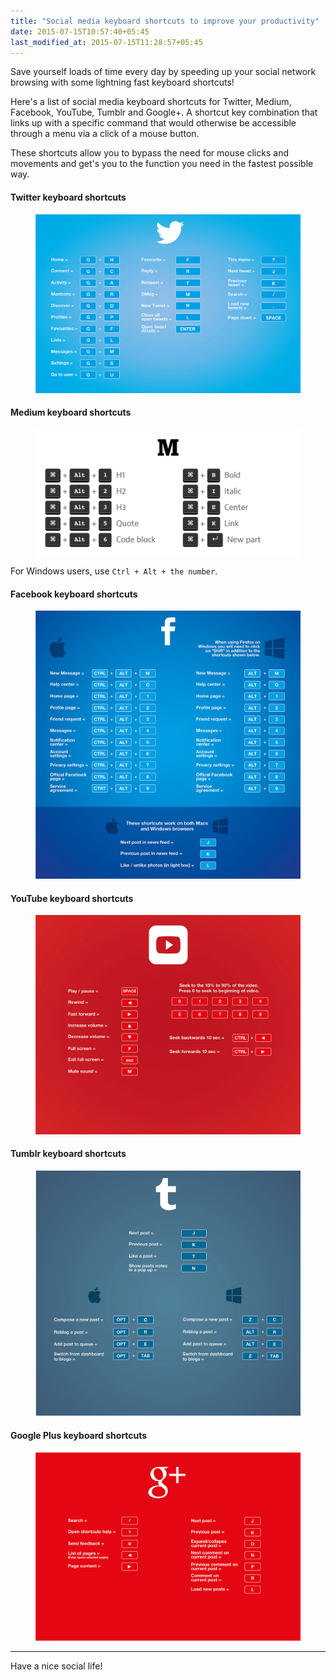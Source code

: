 ```yaml
---
title: "Social media keyboard shortcuts to improve your productivity"
date: 2015-07-15T10:57:40+05:45
last_modified_at: 2015-07-15T11:28:57+05:45
---
```


<p class="lead">Save yourself loads of time every day by speeding up your social network browsing with some lightning fast keyboard shortcuts!</p>

Here's a list of social media keyboard shortcuts for Twitter, Medium, Facebook, YouTube, Tumblr and Google+. A shortcut key combination that links up with a specific command that would otherwise be accessible through a menu via a click of a mouse button.

These shortcuts allow you to bypass the need for mouse clicks and movements and get's you to the function you need in the fastest possible way.

#### Twitter keyboard shortcuts

<figure>
  <a href="/uploads/2015/20150715-twitter-keyboard-shortcuts.jpg">
    <img src="/uploads/2015/20150715-twitter-keyboard-shortcuts.jpg" alt="Twitter keyboard shortcuts">
  </a>
</figure>

#### Medium keyboard shortcuts

<figure>
  <a href="/uploads/2015/20150715-medium-keyboard-shortcuts.jpg">
    <img src="/uploads/2015/20150715-medium-keyboard-shortcuts.jpg" alt="Medium keyboard shortcuts">
  </a>
</figure>

For Windows users, use `Ctrl + Alt + the number`.

#### Facebook keyboard shortcuts

<figure>
  <a href="/uploads/2015/20150715-facebook-keyboard-shortcuts.jpg">
    <img src="/uploads/2015/20150715-facebook-keyboard-shortcuts.jpg" alt="Facebook keyboard shortcuts">
  </a>
</figure>

#### YouTube keyboard shortcuts

<figure>
  <a href="/uploads/2015/20150715-youtube-keyboard-shortcuts.jpg">
    <img src="/uploads/2015/20150715-youtube-keyboard-shortcuts.jpg" alt="YouTube keyboard shortcuts">
  </a>
</figure>

#### Tumblr keyboard shortcuts

<figure>
  <a href="/uploads/2015/20150715-tumblr-keyboard-shortcuts.jpg">
    <img src="/uploads/2015/20150715-tumblr-keyboard-shortcuts.jpg" alt="Tumblr keyboard shortcuts">
  </a>
</figure>

#### Google Plus keyboard shortcuts

<figure>
  <a href="/uploads/2015/20150715-google-plus-keyboard-shortcuts.jpg">
    <img src="/uploads/2015/20150715-google-plus-keyboard-shortcuts.jpg" alt="Google Plus keyboard shortcuts">
  </a>
</figure>

---

Have a nice social life!
